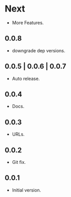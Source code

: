 # Next

- More Features.

## 0.0.8

- downgrade dep versions.

## 0.0.5 | 0.0.6 | 0.0.7

- Auto release.

## 0.0.4

- Docs.

## 0.0.3

- URLs.

## 0.0.2

- Git fix.

## 0.0.1

- Initial version.
